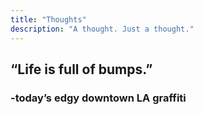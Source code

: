 ```yaml
---
title: "Thoughts"
description: "A thought. Just a thought."
---
```

## “Life is full of bumps.” 
### -today’s edgy downtown LA graffiti
